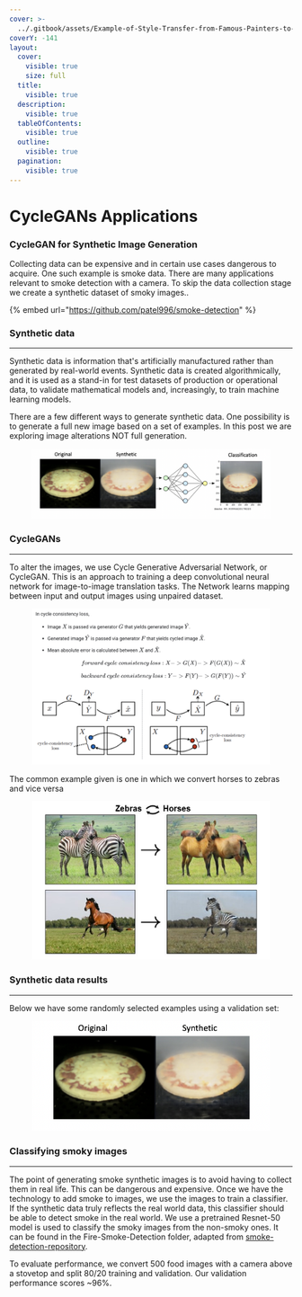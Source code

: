 ```yaml
---
cover: >-
  ../.gitbook/assets/Example-of-Style-Transfer-from-Famous-Painters-to-Photographs-of-Landscapes.png
coverY: -141
layout:
  cover:
    visible: true
    size: full
  title:
    visible: true
  description:
    visible: true
  tableOfContents:
    visible: true
  outline:
    visible: true
  pagination:
    visible: true
---
```


# CycleGANs Applications

### CycleGAN for Synthetic Image Generation

Collecting data can be expensive and in certain use cases dangerous to acquire. One such example is smoke data. There are many applications relevant to smoke detection with a camera. To skip the data collection stage we create a synthetic dataset of smoky images..

{% embed url="https://github.com/patel996/smoke-detection" %}

### Synthetic data

***

Synthetic data is information that's artificially manufactured rather than generated by real-world events. Synthetic data is created algorithmically, and it is used as a stand-in for test datasets of production or operational data, to validate mathematical models and, increasingly, to train machine learning models.

There are a few different ways to generate synthetic data. One possibility is to generate a full new image based on a set of examples. In this post we are exploring image alterations NOT full generation.

<figure><img src="../.gitbook/assets/smoke.png" alt=""><figcaption></figcaption></figure>

### CycleGANs

***

To alter the images, we use Cycle Generative Adversarial Network, or CycleGAN. This is an approach to training a deep convolutional neural network for image-to-image translation tasks. The Network learns mapping between input and output images using unpaired dataset.

<figure><img src="../.gitbook/assets/cyclegan2.png" alt=""><figcaption></figcaption></figure>

The common example given is one in which we convert horses to zebras and vice versa

<figure><img src="../.gitbook/assets/CycleGAN.jpeg" alt=""><figcaption></figcaption></figure>

### Synthetic data results

***

Below we have some randomly selected examples using a validation set:

<figure><img src="../.gitbook/assets/smoke2.png" alt=""><figcaption></figcaption></figure>

### Classifying smoky images

***

The point of generating smoke synthetic images is to avoid having to collect them in real life. This can be dangerous and expensive. Once we have the technology to add smoke to images, we use the images to train a classifier. If the synthetic data truly reflects the real world data, this classifier should be able to detect smoke in the real world. We use a pretrained Resnet-50 model is used to classify the smoky images from the non-smoky ones. It can be found in the Fire-Smoke-Detection folder, adapted from [smoke-detection-repository](https://github.com/imsaksham-c/Fire-Smoke-Detection).

To evaluate performance, we convert 500 food images with a camera above a stovetop and split 80/20 training and validation. Our validation performance scores \~96%.

